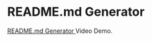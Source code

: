 # README.md Generator

  <a href= "https://drive.google.com/file/d/1VJw22NWjyxhJwXLUv0JTf4EpueAvq_ld/view">README.md Generator </a> Video Demo.